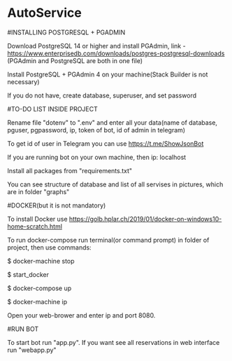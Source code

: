 # AutoService

#INSTALLING POSTGRESQL + PGADMIN

Download PostgreSQL 14 or higher and install PGAdmin, link -  https://www.enterprisedb.com/downloads/postgres-postgresql-downloads (PGAdmin and PostgreSQL are both in one file)

Install PostgreSQL + PGAdmin 4 on your machine(Stack Builder is not necessary)

If you do not have, create database, superuser, and set password




#TO-DO LIST INSIDE PROJECT

Rename file "dotenv" to ".env" and enter all your data(name of database, pguser, pgpassword, ip, token of bot, id of admin in telegram)

To get id of user in Telegram you can use https://t.me/ShowJsonBot

If you are running bot on your own machine, then ip: localhost 

Install all packages from "requirements.txt"

You can see structure of database and list of all servises in 
pictures, which are in folder "graphs"




#DOCKER(but it is not mandatory)

To install Docker use https://golb.hplar.ch/2019/01/docker-on-windows10-home-scratch.html

To run docker-compose run terminal(or command prompt) in folder of project, then use commands:

$ docker-machine stop 

$ start_docker

$ docker-compose up

$ docker-machine ip

Open your web-brower and enter ip and port 8080.




#RUN BOT

To start bot run "app.py". If you want see all reservations
in web interface run "webapp.py"
 
